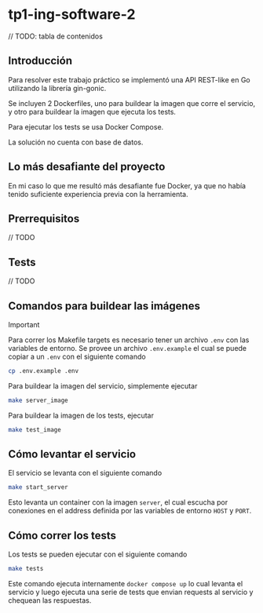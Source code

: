 # tp1-ing-software-2

// TODO: tabla de contenidos

## Introducción

Para resolver este trabajo práctico se implementó una API REST-like en Go utilizando la librería gin-gonic. 

Se incluyen 2 Dockerfiles, uno para buildear la imagen que corre el servicio, y otro para buildear la imagen que ejecuta los tests.

Para ejecutar los tests se usa Docker Compose.

La solución no cuenta con base de datos.

## Lo más desafiante del proyecto

En mi caso lo que me resultó más desafiante fue Docker, ya que no había tenido suficiente experiencia previa con la herramienta.

## Prerrequisitos

// TODO

## Tests

// TODO

## Comandos para buildear las imágenes

> [!IMPORTANT]
> 
> Para correr los Makefile targets es necesario tener un archivo `.env` con las variables de entorno.
> Se provee un archivo `.env.example` el cual se puede copiar a un `.env` con el siguiente comando
> 
> ```bash
> cp .env.example .env
> ```

Para buildear la imagen del servicio, simplemente ejecutar

```bash
make server_image
```

Para buildear la imagen de los tests, ejecutar

```bash
make test_image
```

## Cómo levantar el servicio

El servicio se levanta con el siguiente comando

```bash
make start_server
```

Esto levanta un container con la imagen `server`, el cual escucha por conexiones en el address definida por las variables de entorno `HOST` y `PORT`.

## Cómo correr los tests

Los tests se pueden ejecutar con el siguiente comando

```bash
make tests
```

Este comando ejecuta internamente `docker compose up` lo cual levanta el servicio y luego ejecuta una serie de tests que envian requests al servicio y chequean las respuestas.
 